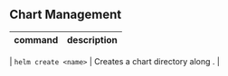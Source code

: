 ## Chart Management

| command  | description |
| ------------- |:-------------:|
|
``` helm create <name> ```   | Creates a chart directory along .     |
